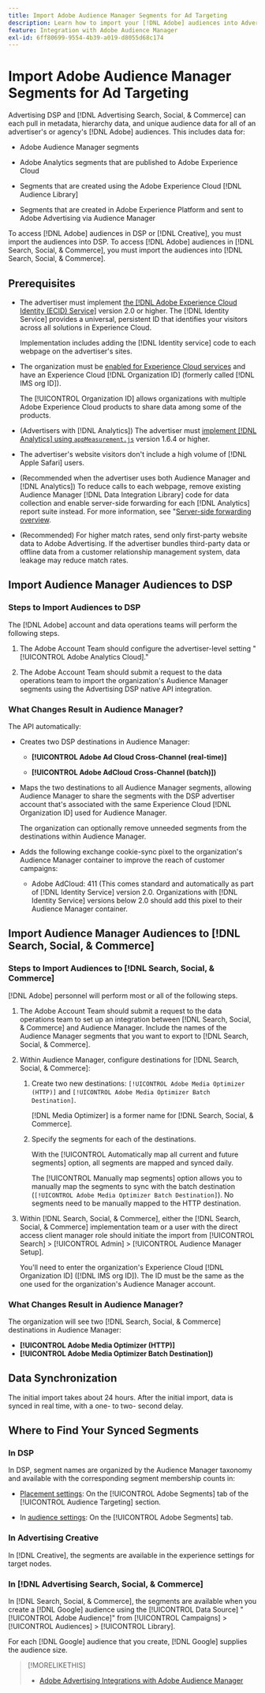 ```yaml
---
title: Import Adobe Audience Manager Segments for Ad Targeting
description: Learn how to import your [!DNL Adobe] audiences into Advertising DSP and Search using Adobe Audience Manager
feature: Integration with Adobe Audience Manager
exl-id: 6ff80699-9554-4b39-a019-d8055d68c174
---
```

# Import Adobe Audience Manager Segments for Ad Targeting

Advertising DSP and [!DNL Advertising Search, Social, & Commerce] can each pull in metadata, hierarchy data, and unique audience data for all of an advertiser's or agency's [!DNL Adobe] audiences<!-- segments or audiences? Standardize terms per AAM's docs -->. This includes data for:

* Adobe Audience Manager segments

* Adobe Analytics segments that are published to Adobe Experience Cloud

* Segments that are created using the Adobe Experience Cloud [!DNL Audience Library]

* Segments that are created in Adobe Experience Platform and sent to Adobe Advertising via Audience Manager

To access [!DNL Adobe] audiences in DSP or [!DNL Creative], you must import the audiences into DSP. To access [!DNL Adobe] audiences in [!DNL Search, Social, & Commerce], you must import the audiences into [!DNL Search, Social, & Commerce].

## Prerequisites

* The advertiser must implement [the [!DNL Adobe Experience Cloud Identity (ECID) Service]](https://experienceleague.adobe.com/docs/id-service/using/intro/overview.html) version 2.0 or higher. The [!DNL Identity Service] provides a universal, persistent ID that identifies your visitors across all solutions in Experience Cloud.

  Implementation includes adding the [!DNL Identity service] code to each webpage on the advertiser's sites.

* The organization must be [enabled for Experience Cloud services](https://experienceleague.adobe.com/docs/core-services/interface/services/core-services.html) and have an Experience Cloud [!DNL Organization ID] (formerly called [!DNL IMS org ID]).

  The [!UICONTROL Organization ID] allows organizations with multiple Adobe Experience Cloud products to share data among some of the products.

* (Advertisers with [!DNL Analytics]) The advertiser must [implement [!DNL Analytics] using `appMeasurement.js`](https://experienceleague.adobe.com/docs/analytics/implementation/js/overview.html) version 1.6.4 or higher.

* The advertiser's website visitors don't include a high volume of [!DNL Apple Safari] users.

* (Recommended when the advertiser uses both Audience Manager and [!DNL Analytics]) To reduce calls to each webpage, remove existing Audience Manager [!DNL Data Integration Library] code for data collection and enable server-side forwarding for each [!DNL Analytics] report suite instead. For more information, see "[Server-side forwarding overview](https://experienceleague.adobe.com/docs/analytics/admin/admin-tools/server-side-forwarding/ssf.html).

* (Recommended) For higher match rates, send only first-party website data to Adobe Advertising. If the advertiser bundles third-party data or offline data from a customer relationship management system, data leakage may reduce match rates. 

## Import Audience Manager Audiences to DSP

### Steps to Import Audiences to DSP

The [!DNL Adobe] account and data operations teams will perform the following steps.

1. The Adobe Account Team should configure the advertiser-level setting "[!UICONTROL Adobe Analytics Cloud]."

1. The Adobe Account Team should submit a request<!-- Submit a request as a JIRA task? --> to the data operations team<!-- implementation team? --> to import the organization's Audience Manager segments using the Advertising DSP native API integration.

### What Changes Result in Audience Manager?

The API automatically:

* Creates two DSP destinations in Audience Manager:

  * **[!UICONTROL Adobe Ad Cloud Cross-Channel (real-time)]**

  * **[!UICONTROL Adobe AdCloud Cross-Channel (batch)])**

* Maps the two destinations to all Audience Manager segments, allowing Audience Manager to share the segments with the DSP advertiser account that's associated with the same Experience Cloud [!DNL Organization ID] used for Audience Manager. <!-- Verify -->

  The organization can optionally remove unneeded segments from the destinations within Audience Manager.

* Adds the following exchange cookie-sync pixel to the organization's Audience Manager container to improve the reach of customer campaigns:

  * Adobe AdCloud: 411 (This comes standard and automatically as part of [!DNL Identity Service] version 2.0. Organizations with [!DNL Identity Service] versions below 2.0 should add this pixel to their Audience Manager container.

## Import Audience Manager Audiences to [!DNL Search, Social, & Commerce]

### Steps to Import Audiences to [!DNL Search, Social, & Commerce]

[!DNL Adobe] personnel will perform most or all of the following steps.

1. The Adobe Account Team should submit a request to the data operations team to set up an integration between [!DNL Search, Social, & Commerce] and Audience Manager. Include the names of the Audience Manager segments that you want to export to [!DNL Search, Social, & Commerce]. 

1. Within Audience Manager, configure destinations for [!DNL Search, Social, & Commerce]:

   1. Create two new destinations: `[!UICONTROL Adobe Media Optimizer (HTTP)]` and `[!UICONTROL Adobe Media Optimizer Batch Destination]`.

       [!DNL Media Optimizer] is a former name for [!DNL Search, Social, & Commerce].

   1. Specify the segments for each of the destinations.

       With the [!UICONTROL Automatically map all current and future segments] option, all segments are mapped and synced daily.

       The [!UICONTROL Manually map segments] option allows you to manually map the segments to sync with the batch destination (`[!UICONTROL Adobe Media Optimizer Batch Destination]`). No segments need to be manually mapped to the HTTP destination.

1. Within [!DNL Search, Social, & Commerce], either the [!DNL Search, Social, & Commerce] implementation team or a user with the direct access client manager role should initiate the import from [!UICONTROL Search] > [!UICONTROL Admin] > [!UICONTROL Audience Manager Setup].

    You'll need to enter the organization's Experience Cloud [!DNL Organization ID] ([!DNL IMS org ID]). The ID must be the same as the one used for the organization's Audience Manager account.

### What Changes Result in Audience Manager?

The organization will see two [!DNL Search, Social, & Commerce] destinations in Audience Manager:

* **[!UICONTROL Adobe Media Optimizer (HTTP)]**
* **[!UICONTROL Adobe Media Optimizer Batch Destination])**

## Data Synchronization

The initial import takes about 24 hours. After the initial import, data is synced in real time, with a one- to two- second delay.

<!--
### How DSP Syncs the Data

DSP syncs the data automatically using the [!DNL Adobe Experience Cloud Identity (ECID) Service]. During synchronization, the [!DNL ECID Service] calls Adobe Advertising at [!DNL cm.eversttech.net]. Because Adobe Advertising is a trusted domain, ID syncs take place from parent pages rather than within the destination publishing iframes, as they do with most third-party activation partners. Audience Manager identifies unique users by device IDs, using the [Audience Manager [!DNL Unique User ID (AAM UUID)]](https://experienceleague.adobe.com/docs/audience-manager/user-guide/reference/ids-in-aam.html#global-device-ids), also called the [!DNL Device ID].

![Synchronization of [!DNL Adobe] audiences in DSP](/help/integrations/assets/audience-manager-sync.png)

### How Search Syncs the Data
-->

<!-- 
Segment membership data is sent only after one of the following events occurs:

* (Advertisers with DSP):

  * The segment is targeted in an Adobe Advertising display ad.

  * The segment is added to the [!DNL Adobe AdCloud Cross-Channel] batch and real-time destinations within the Audience Manager user interface.

* (Advertisers with [!DNL Search, Social, & Commerce]):

  * The segment is targeted in an Adobe Advertising search ad.

  * The segment is added to the [!DNL Adobe Media Optimizer] batch and HTTP destinations within the Audience Manager user interface.
 -->
<!-- Is membership data/whatever available in Creative? If so, does it show the same as DSP? -->

## Where to Find Your Synced Segments

### In DSP

In DSP, segment names are organized by the Audience Manager taxonomy and available with the corresponding segment membership counts in:

* [Placement settings](/help/dsp/campaign-management/placements/placement-settings.md#audience-targeting): On the [!UICONTROL Adobe Segments] tab of the [!UICONTROL Audience Targeting] section.

* In [audience settings](/help/dsp/audiences/audience-settings.md): On the [!UICONTROL Adobe Segments] tab.

### In Advertising Creative

In [!DNL Creative], the segments are available in the experience settings for target nodes.

### In [!DNL Advertising Search, Social, & Commerce]

In [!DNL Search, Social, & Commerce], the segments are available when you create a [!DNL Google] audience using the [!UICONTROL Data Source] "[!UICONTROL Adobe Audience]" from [!UICONTROL Campaigns] > [!UICONTROL Audiences] > [!UICONTROL Library].

For each [!DNL Google] audience that you create, [!DNL Google] supplies the audience size.

>[!MORELIKETHIS]
>
>* [Adobe Advertising Integrations with Adobe Audience Manager](/help/integrations/audience-manager/overview.md)
